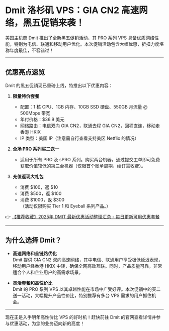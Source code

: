 # Dmit 洛杉矶 VPS：GIA CN2 高速网络，黑五促销来袭！

美国主机商 Dmit 推出了全新黑五促销活动，其 PRO 系列 VPS 具备优质网络性能，特别为电信、联通和移动用户优化。本次促销活动包含大幅优惠，折扣力度堪称年度最佳，不容错过！

---

## 优惠亮点速览

Dmit 的黑五促销现已重磅上线，特推出以下优惠内容：

1. **限量特价套餐**  
   - 配置：1 核 CPU、1GB 内存、10GB SSD 硬盘、550GB 月流量 @ 500Mbps 带宽  
   - 年付价格：$36.9 美元  
   - 网络路由：电信双向 GIA CN2，联通去程 GIA CN2，回程直连，移动走香港 HKIX  
   - IP 类型：美国 IP（注意需自行查看支持美区 Netflix 的情况）  

2. **全场 PRO 系列买二送一**  
   - 适用于所有 PRO 及 sPRO 系列。购买两台机器，通过提交工单即可免费获取价值较低的第三台机器（仅限首个账单周期，续订需收费）。

3. **充值返现大礼包**  
   - 消费 $100，返 $10  
   - 消费 $500，返 $100  
   - 消费 $1000，返 $300  
   （活动仅限购买 Tier 1 和 Eyeball 系列产品。）

👉 [【推荐收藏】2025年 DMIT 最新优惠活动整理汇总 - 每日更新可用优惠套餐](https://bit.ly/dmit_coupon)

---

## 为什么选择 Dmit？

- **高速网络和全链路优化**  
  Dmit 提供 GIA CN2 双向高速网络，其中电信、联通用户享受极低延迟表现，移动用户经香港 HKIX 中转，确保全网高效互联。同时，产品质量可靠，非常适合个人和企业用户的高需求场景。

- **灵活套餐和高性价比**  
  Dmit 的 PRO 系列 VPS 以其卓越性能在市场中广受好评。本次促销中的买二送一活动，大幅提升产品性价比，特别推荐有多台 VPS 需求的用户抓住机会。

---

现在正是入手明年高性价比 VPS 的好时机！赶快前往 Dmit 的官网查看详情并参与优惠活动，为您的业务迈向新的高度！
